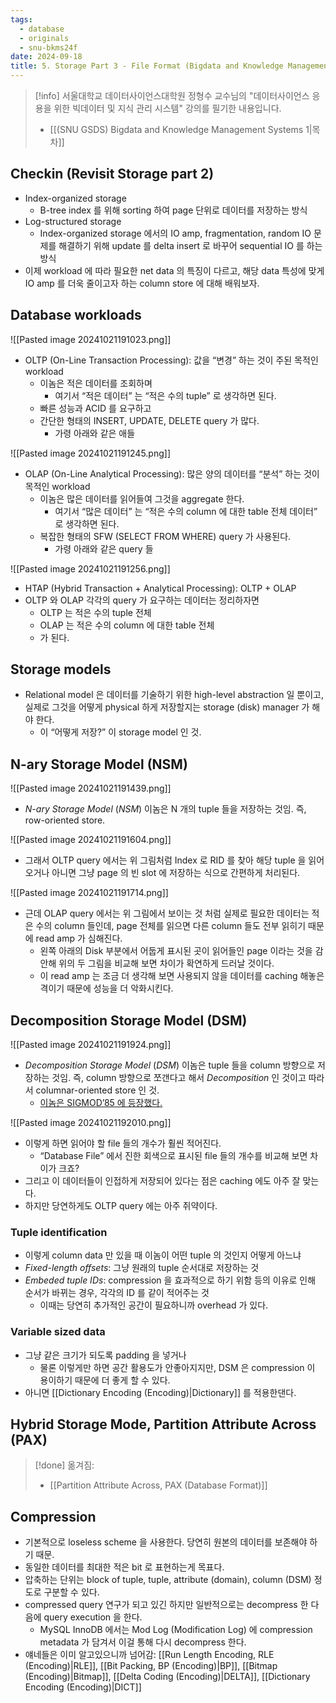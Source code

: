 ```yaml
---
tags:
  - database
  - originals
  - snu-bkms24f
date: 2024-09-18
title: 5. Storage Part 3 - File Format (Bigdata and Knowledge Management Systems 1, SNU GSDS)
---
```

> [!info] 서울대학교 데이터사이언스대학원 정형수 교수님의 "데이터사이언스 응용을 위한 빅데이터 및 지식 관리 시스템" 강의를 필기한 내용입니다.
> - [[(SNU GSDS) Bigdata and Knowledge Management Systems 1|목차]]

## Checkin (Revisit Storage part 2)

- Index-organized storage
	- B-tree index 를 위해 sorting 하여 page 단위로 데이터를 저장하는 방식
- Log-structured storage
	- Index-organized storage 에서의 IO amp, fragmentation, random IO 문제를 해결하기 위해 update 를 delta insert 로 바꾸어 sequential IO 를 하는 방식
- 이제 workload 에 따라 필요한 net data 의 특징이 다르고, 해당 data 특성에 맞게 IO amp 를 더욱 줄이고자 하는 column store 에 대해 배워보자.

## Database workloads

![[Pasted image 20241021191023.png]]

- OLTP (On-Line Transaction Processing): 값을 “변경” 하는 것이 주된 목적인 workload
	- 이놈은 적은 데이터를 조회하며
		- 여기서 “적은 데이터” 는 “적은 수의 tuple” 로 생각하면 된다.
	- 빠른 성능과 ACID 를 요구하고
	- 간단한 형태의 INSERT, UPDATE, DELETE query 가 많다.
		- 가령 아래와 같은 애들

![[Pasted image 20241021191245.png]]

- OLAP (On-Line Analytical Processing): 많은 양의 데이터를 “분석” 하는 것이 목적인 workload
	- 이놈은 많은 데이터를 읽어들여 그것을 aggregate 한다.
		- 여기서 “많은 데이터” 는 “적은 수의 column 에 대한 table 전체 데이터” 로 생각하면 된다.
	- 복잡한 형태의 SFW (SELECT FROM WHERE) query 가 사용된다.
		- 가령 아래와 같은 query 들

![[Pasted image 20241021191256.png]]

- HTAP (Hybrid Transaction + Analytical Processing): OLTP + OLAP
- OLTP 와 OLAP 각각의 query 가 요구하는 데이터는 정리하자면
	- OLTP 는 적은 수의 tuple 전체
	- OLAP 는 적은 수의 column 에 대한 table 전체
	- 가 된다.

## Storage models

- Relational model 은 데이터를 기술하기 위한 high-level abstraction 일 뿐이고, 실제로 그것을 어떻게 physical 하게 저장할지는 storage (disk) manager 가 해야 한다.
	- 이 “어떻게 저장?” 이 storage model 인 것.

## N-ary Storage Model (NSM)

![[Pasted image 20241021191439.png]]

- _N-ary Storage Model_ (_NSM_) 이놈은 N 개의 tuple 들을 저장하는 것임. 즉, row-oriented store.

![[Pasted image 20241021191604.png]]

- 그래서 OLTP query 에서는 위 그림처럼 Index 로 RID 를 찾아 해당 tuple 을 읽어오거나 아니면 그냥 page 의 빈 slot 에 저장하는 식으로 간편하게 처리된다.

![[Pasted image 20241021191714.png]]

- 근데 OLAP query 에서는 위 그림에서 보이는 것 처럼 실제로 필요한 데이터는 적은 수의 column 들인데, page 전체를 읽으면 다른 column 들도 전부 읽히기 때문에 read amp 가 심해진다.
	- 왼쪽 아래의 Disk 부분에서 어둡게 표시된 곳이 읽어들인 page 이라는 것을 감안해 위의 두 그림을 비교해 보면 차이가 확연하게 드러날 것이다.
	- 이 read amp 는 조금 더 생각해 보면 사용되지 않을 데이터를 caching 해놓은 격이기 때문에 성능을 더 악화시킨다.

## Decomposition Storage Model (DSM)

![[Pasted image 20241021191924.png]]

- _Decomposition Storage Model_ (_DSM_) 이놈은 tuple 들을 column 방향으로 저장하는 것임. 즉, column 방향으로 쪼갠다고 해서 _Decomposition_ 인 것이고 따라서 columnar-oriented store 인 것.
	- [이놈은 SIGMOD’85 에 등장했다.](https://dl.acm.org/doi/10.1145/971699.318923)

![[Pasted image 20241021192010.png]]

- 이렇게 하면 읽어야 할 file 들의 개수가 훨씬 적어진다.
	- “Database File” 에서 진한 회색으로 표시된 file 들의 개수를 비교해 보면 차이가 크죠?
- 그리고 이 데이터들이 인접하게 저장되어 있다는 점은 caching 에도 아주 잘 맞는다.
- 하지만 당연하게도 OLTP query 에는 아주 쥐약이다.

### Tuple identification

- 이렇게 column data 만 있을 때 이놈이 어떤 tuple 의 것인지 어떻게 아느냐
- *Fixed-length offsets*: 그냥 원래의 tuple 순서대로 저장하는 것
- *Embeded tuple IDs*: compression 을 효과적으로 하기 위함 등의 이유로 인해 순서가 바뀌는 경우, 각각의 ID 를 같이 적어주는 것
	- 이때는 당연히 추가적인 공간이 필요하니까 overhead 가 있다.

### Variable sized data

- 그냥 같은 크기가 되도록 padding 을 넣거나
	- 물론 이렇게만 하면 공간 활용도가 안좋아지지만, DSM 은 compression 이 용이하기 때문에 더 좋게 할 수 있다.
- 아니면 [[Dictionary Encoding (Encoding)|Dictionary]] 를 적용한댄다.

## Hybrid Storage Mode, Partition Attribute Across (PAX)

> [!done] 옮겨짐:
> - [[Partition Attribute Across, PAX (Database Format)]]

## Compression

- 기본적으로 loseless scheme 을 사용한다. 당연히 원본의 데이터를 보존해야 하기 때문.
- 동일한 데이터를 최대한 적은 bit 로 표현하는게 목표다.
- 압축하는 단위는 block of tuple, tuple, attribute (domain), column (DSM) 정도로 구분할 수 있다.
- compressed query 연구가 되고 있긴 하지만 일반적으로는 decompress 한 다음에 query execution 을 한다.
	- MySQL InnoDB 에서는 Mod Log (Modification Log) 에 compression metadata 가 담겨서 이걸 통해 다시 decompress 한다.
- 얘네들은 이미 알고있으니까 넘어감: [[Run Length Encoding, RLE (Encoding)|RLE]], [[Bit Packing, BP (Encoding)|BP]], [[Bitmap (Encoding)|Bitmap]], [[Delta Coding (Encoding)|DELTA]], [[Dictionary Encoding (Encoding)|DICT]]